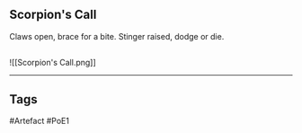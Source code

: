 ## Scorpion's Call
Claws open, brace for a bite.
Stinger raised, dodge or die.
##
![[Scorpion's Call.png]]

---
## Tags
#Artefact
#PoE1